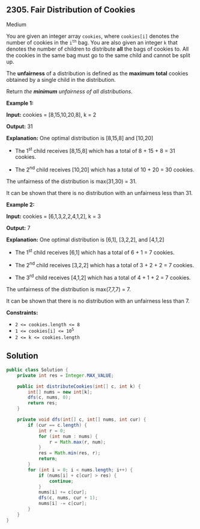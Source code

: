 ## 2305\. Fair Distribution of Cookies

Medium

You are given an integer array `cookies`, where `cookies[i]` denotes the number of cookies in the <code>i<sup>th</sup></code> bag. You are also given an integer `k` that denotes the number of children to distribute **all** the bags of cookies to. All the cookies in the same bag must go to the same child and cannot be split up.

The **unfairness** of a distribution is defined as the **maximum** **total** cookies obtained by a single child in the distribution.

Return _the **minimum** unfairness of all distributions_.

**Example 1:**

**Input:** cookies = [8,15,10,20,8], k = 2

**Output:** 31

**Explanation:** One optimal distribution is [8,15,8] and [10,20]

- The 1<sup>st</sup> child receives [8,15,8] which has a total of 8 + 15 + 8 = 31 cookies.

- The 2<sup>nd</sup> child receives [10,20] which has a total of 10 + 20 = 30 cookies.

The unfairness of the distribution is max(31,30) = 31.

It can be shown that there is no distribution with an unfairness less than 31. 

**Example 2:**

**Input:** cookies = [6,1,3,2,2,4,1,2], k = 3

**Output:** 7

**Explanation:** One optimal distribution is [6,1], [3,2,2], and [4,1,2]

- The 1<sup>st</sup> child receives [6,1] which has a total of 6 + 1 = 7 cookies.

- The 2<sup>nd</sup> child receives [3,2,2] which has a total of 3 + 2 + 2 = 7 cookies.

- The 3<sup>rd</sup> child receives [4,1,2] which has a total of 4 + 1 + 2 = 7 cookies.

The unfairness of the distribution is max(7,7,7) = 7.

It can be shown that there is no distribution with an unfairness less than 7. 

**Constraints:**

*   `2 <= cookies.length <= 8`
*   <code>1 <= cookies[i] <= 10<sup>5</sup></code>
*   `2 <= k <= cookies.length`

## Solution

```java
public class Solution {
    private int res = Integer.MAX_VALUE;

    public int distributeCookies(int[] c, int k) {
        int[] nums = new int[k];
        dfs(c, nums, 0);
        return res;
    }

    private void dfs(int[] c, int[] nums, int cur) {
        if (cur == c.length) {
            int r = 0;
            for (int num : nums) {
                r = Math.max(r, num);
            }
            res = Math.min(res, r);
            return;
        }
        for (int i = 0; i < nums.length; i++) {
            if (nums[i] + c[cur] > res) {
                continue;
            }
            nums[i] += c[cur];
            dfs(c, nums, cur + 1);
            nums[i] -= c[cur];
        }
    }
}
```
